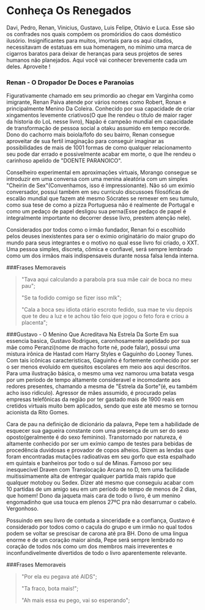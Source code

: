 # Conheça Os Renegados

   Davi, Pedro, Renan, Vinicius, Gustavo, Luis Felipe, Otávio e Luca. Esse são os confrades nos quais compõem os promóridios do caos doméstico ilusório. Insignificantes para muitos, imortais para os aqui citados, necessitavam de estatuas em sua homenagem, no mínimo uma marca de cigarros baratos para deixar de heranças para seus projetos de seres humanos não planejados. Aqui você vai conhecer brevemente cada um deles. Aproveite !
   
### Renan - O Dropador De Doces e Paranoias

  Figurativamente chamado em seu primordio ao chegar em Varginha como imigrante, Renan Paiva atende por vários nomes como Robert, Ronan e principalmente Menino Da Coleira. Conhecido por sua capacidade de criar xingamentos levemente criativos(O que lhe rendeu o título de maior rager da historia do LoL nesse livro), Napão é campeão mundial em capacidade de transformação de pessoa social a otaku assumido em tempo recorde. Dono do cachorro mais boiola/fofo do seu bairro, Renan consegue aproveitar de sua fertil imaginação para conseguir imaginar as possibilidades de mais de 1001 formas de como qualquer relacionamento seu pode dar errado e possivelmente acabar em morte, o que lhe rendeu o carinhoso apelido de "DOENTE PARANOICO". 
   
   Conselheiro experimental em aproximações virtuais, Morango consegue se introduzir em uma conversa com uma menina aleatória com um simples "Cheirin de Sex"(Convenhamos, isso é impressionante). Não só um eximio conversador, possui também em seu curriculo discussoes filosóficas de escalão mundial que fazem até mesmo Sócrates se remexer em seu tumulo, como sua tese de como a pizza Portuguesa não é realmente de Portugal e como um pedaço de papel desligou sua perna(Esse pedaço de papel é integralmente importante no decorrer desse livro, prestem atenção nele). 
   
   Considerados por todos como o irmão fundador, Renan foi o escolhido pelos deuses inexistentes para ser o eximio originatário do maior grupo do mundo para seus integrantes e o motivo no qual esse livro foi criado, o XXT. Uma pessoa simples, discreta, cômica e confiavel, será sempre lembrado como um dos irmãos mais indispensaveis durante nossa falsa lenda interna. 


   ###Frases Memoraveis

> "Tava aqui calculando a parabola pra sua mãe cair de boca no meu pau"; 
> 
> "Se ta fodido comigo se fizer isso mlk"; 
> 
> "Cala a boca seu idiota otário escroto fedido, sua mae te viu depois que te deu a luz e te achou tão feio que jogou o feto fora e criou a placenta"; 


###Gustavo - O Menino Que Acreditava Na Estrela Da Sorte
  Em sua essencia basica, Gustavo Rodrigues, caronhosamente apelidado por sua mãe como Peranzi(nome de macho forte né, pode falar), possui uma mistura irônica de Hastad com Harry Styles e Gaguinho do Looney Tunes. Com tais icônicas caracteristicas, Gaguinho é fortemente conhecido por ser o ser menos evoluido em quesitos escolares em meio aos aqui descritos. Para uma ilustração básica, o mesmo uma vez namorou uma batata vesga por um período de tempo altamente consideravel e incomodante aos redores presentes, chamando a mesma de "Estrela da Sorte"(é, eu também acho isso ridiculo). Agressor de mães assumido, é procurado pelas empresas telefônicas da região por ter gastado mais de 1900 reais em cretidos virtuais muito bem aplicados, sendo que este até mesmo se tornou acionista da Rito Gomes.  
  
  Cara de pau na definição de dicionário da palavra, Pepe tem a habilidade de esquecer sua gagueira constante com uma presença de um ser do sexo oposto(geralmente é do sexo feminino). Transtornado por natureza, é altamente conhecido por ser um exímio campo de testes para bebidas de procedência duvidosas e provador de copos alheios. Dizem as lendas que foram encontradas mutações radioativas em seu gorfo que  esta espalhado em quintais e banheiros por todo o sul de Minas. Famoso por seu inesquecivel Draven com Translocação Arcana no D, tem uma facilidade muitissimamente alta de entregar qualquer partida mais rapido que qualquer motoboy ou Sedex. Dizer até mesmo que conseguiu acabar com 10 partidas de um amigo seu em um período de tempo de menos de 2 dias, que homem! Dono da jaqueta mais cara de todo o livro, é um menino engomadinho que usa touca em plenos 27ºC pra não desarrumar o cabelo. Vergonhoso. 
  
  Possuindo em seu livro de contuda a sinceridade e a confiança, Gustavo é considerado por todos como o caçula do grupo e um irmão no qual todos podem se voltar se prescisar de carona até pra BH. Dono de uma lingua enorme e de um coração maior ainda, Pepe será sempre lembrado no coração de todos nós como um dos membros mais irreverentes e inconfundivelmente divertidos de todo o livro aparentemente relevante. 
  
  ###Frases Memoraveis
  
> "Por ela eu pegava até AIDS";
> 
> "Ta fraco, bota mais!";
> 
> "Ah mais essa eu pego, vai so esperando";











  
  








